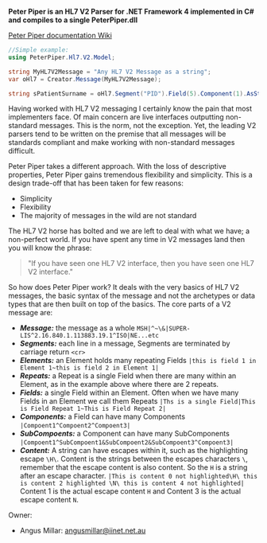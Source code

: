 **Peter Piper is an HL7 V2 Parser for .NET Framework 4 implemented in C# and compiles to a single PeterPiper.dll**

[Peter Piper documentation Wiki](https://github.com/angusmillar/PeterPiper/wiki)

```C#
//Simple example:
using PeterPiper.Hl7.V2.Model;

string MyHL7V2Message = "Any HL7 V2 Message as a string";
var oHl7 = Creator.Message(MyHL7V2Message);

string sPatientSurname = oHl7.Segment("PID").Field(5).Component(1).AsString;

```

Having worked with HL7 V2 messaging I certainly know the pain that most implementers face. Of main concern are live interfaces outputting non-standard messages. This is the norm, not the exception. Yet, the leading V2 parsers tend to be written on the premise that all messages will be standards compliant and make working with non-standard messages difficult.

Peter Piper takes a different approach. With the loss of descriptive properties, Peter Piper gains tremendous flexibility and simplicity. This is a design trade-off that has been taken for few reasons:

* Simplicity
* Flexibility
* The majority of messages in the wild are not standard

The HL7 V2 horse has bolted and we are left to deal with what we have; a non-perfect world. If you have spent any time in V2 messages land then you will know the phrase:
> "If you have seen one HL7 V2 interface, then you have seen one HL7 V2 interface."

So how does Peter Piper work? It deals with the very basics of HL7 V2 messages, the basic syntax of the message and not the archetypes or data types that are then built on top of the basics. The core parts of a V2 message are:

* ***Message:*** the message as a whole ```MSH|^~\&|SUPER-LIS^2.16.840.1.113883.19.1^ISO|NE...etc```
* ***Segments:*** each line in a message, Segments are terminated by carriage return ```<cr>```
* ***Elements:*** an Element holds many repeating Fields 
```|this is field 1 in Element 1~this is field 2 in Element 1|```  
* ***Repeats:*** a Repeat is a single Field when there are many within an Element, as in the example above where there are 2 repeats. 
* ***Fields:*** a single Field within an Element. Often when we have many Fields in an Element we call them Repeats ```|Ths is a single Field|This is Field Repeat 1~This is Field Repeat 2|``` 
* ***Components:*** a Field can have many Components ```|Compoent1^Compoent2^Compoent3|```
* ***SubCompoents:*** a Component can have many SubComponents ```|Compoent1^SubCompoent1&SubCompoent2&SubCompoent3^Compoent3|``` 
* ***Content:*** A string can have escapes within it, such as the highlighting escape ```\H\```. Content is the strings between the escapes characters ```\```, remember that the escape content is also content. So the ```H``` is a string after an escape character.  ```|This is content 0 not highlighted\H\ this is content 2 highlighted \N\ this is content 4 not highlighted|``` Content 1 is the actual escape content ```H``` and Content 3 is the actual escape content ```N```. 


Owner:

* Angus Millar: angusmillar@iinet.net.au
